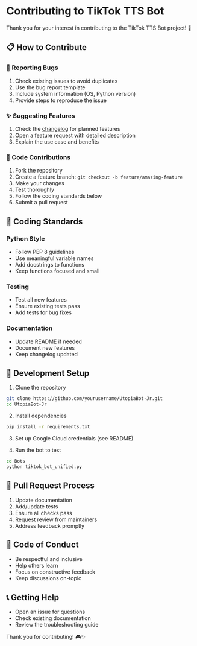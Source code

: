 # Contributing to TikTok TTS Bot

Thank you for your interest in contributing to the TikTok TTS Bot project! 🎉

## 📋 How to Contribute

### 🐛 Reporting Bugs
1. Check existing issues to avoid duplicates
2. Use the bug report template
3. Include system information (OS, Python version)
4. Provide steps to reproduce the issue

### ✨ Suggesting Features
1. Check the [changelog](updates/changelog.txt) for planned features
2. Open a feature request with detailed description
3. Explain the use case and benefits

### 🔧 Code Contributions
1. Fork the repository
2. Create a feature branch: `git checkout -b feature/amazing-feature`
3. Make your changes
4. Test thoroughly
5. Follow the coding standards below
6. Submit a pull request

## 🎯 Coding Standards

### Python Style
- Follow PEP 8 guidelines
- Use meaningful variable names
- Add docstrings to functions
- Keep functions focused and small

### Testing
- Test all new features
- Ensure existing tests pass
- Add tests for bug fixes

### Documentation
- Update README if needed
- Document new features
- Keep changelog updated

## 🚀 Development Setup

1. Clone the repository
```bash
git clone https://github.com/yourusername/UtopiaBot-Jr.git
cd UtopiaBot-Jr
```

2. Install dependencies
```bash
pip install -r requirements.txt
```

3. Set up Google Cloud credentials (see README)

4. Run the bot to test
```bash
cd Bots
python tiktok_bot_unified.py
```

## 📝 Pull Request Process

1. Update documentation
2. Add/update tests
3. Ensure all checks pass
4. Request review from maintainers
5. Address feedback promptly

## 🤝 Code of Conduct

- Be respectful and inclusive
- Help others learn
- Focus on constructive feedback
- Keep discussions on-topic

## 📞 Getting Help

- Open an issue for questions
- Check existing documentation
- Review the troubleshooting guide

Thank you for contributing! 🎮✨
